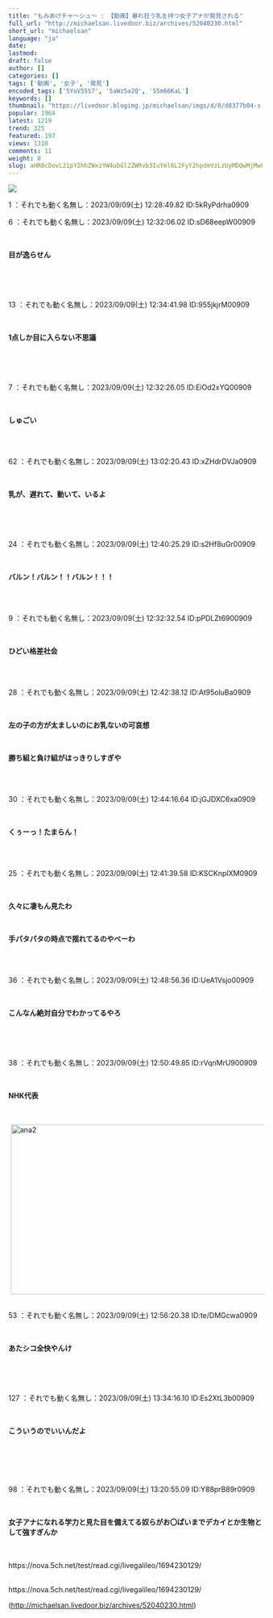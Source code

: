 ```yaml
---
title: "もみあげチャ〜シュ〜 : 【動画】暴れ狂う乳を持つ女子アナが発見される"
full_url: "http://michaelsan.livedoor.biz/archives/52040230.html"
short_url: "michaelsan"
language: "ja"
date: 
lastmod: 
draft: false
author: []
categories: []
tags: ['動画', '女子', '発見']
encoded_tags: ['5YuV55S7', '5aWz5a2Q', '55m66KaL']
keywords: []
thumbnail: "https://livedoor.blogimg.jp/michaelsan/imgs/d/8/d8377b04-s.jpg"
popular: 1964
latest: 1219
trend: 325
featured: 197
views: 1310
comments: 11
weight: 8
slug: aHR0cDovL21pY2hhZWxzYW4ubGl2ZWRvb3IuYml6L2FyY2hpdmVzLzUyMDQwMjMwLmh0bWw=
---
```


![](https://livedoor.blogimg.jp/michaelsan/imgs/d/8/d8377b04-s.jpg)

<div><p>1 ：それでも動く名無し：2023/09/09(土) 12:28:49.82 ID:5kRyPdrha0909</p><p>6 ：それでも動く名無し：2023/09/09(土) 12:32:06.02 ID:sD68eepW00909</p><br><b><p>目が逸らせん</p><br></b><br><br><p>13 ：それでも動く名無し：2023/09/09(土) 12:34:41.98 ID:955jkjrM00909</p><br><b><p>1点しか目に入らない不思議 </p><br></b><br><br><p>7 ：それでも動く名無し：2023/09/09(土) 12:32:26.05 ID:EiOd2xYQ00909</p><br><b><p>しゅごい </p></b><br><br><p>62 ：それでも動く名無し：2023/09/09(土) 13:02:20.43 ID:xZHdrDVJa0909</p><br><b><p>乳が、遅れて、動いて、いるよ </p><br></b><br><br><p>24 ：それでも動く名無し：2023/09/09(土) 12:40:25.29 ID:s2Hf8uGr00909</p><br><b><p>バルン！バルン！！バルン！！！ </p></b><br><br><p>9 ：それでも動く名無し：2023/09/09(土) 12:32:32.54 ID:pPDLZt6900909</p><br><b><p>ひどい格差社会 </p></b><br><br><p>28 ：それでも動く名無し：2023/09/09(土) 12:42:38.12 ID:At95oluBa0909</p><br><p><b><p>左の子の方が太ましいのにお乳ないの可哀想</p></b></p><p><b><p><br></p></b></p><b><p>勝ち組と負け組がはっきりしすぎや </p></b><br><br><p>30 ：それでも動く名無し：2023/09/09(土) 12:44:16.64 ID:jGJDXC6xa0909</p><br><b><p>くぅーっ！たまらん！ </p></b><br><br><p>25 ：それでも動く名無し：2023/09/09(土) 12:41:39.58 ID:KSCKnpIXM0909</p><br><p><b><p>久々に凄もん見たわ</p></b></p><p><b><p><br></p></b></p><b><p>手パタパタの時点で揺れてるのやべーわ</p></b><br><br><p>36 ：それでも動く名無し：2023/09/09(土) 12:48:56.36 ID:UeA1Vsjo00909</p><br><b><p>こんなん絶対自分でわかってるやろ</p><br></b><br><br><p>38 ：それでも動く名無し：2023/09/09(土) 12:50:49.85 ID:rVqnMrU900909</p><br><b><p>NHK代表</p></b><br><br><img class='pict' hspace='5' alt='ana2' border='0' height='337' width='600' src='https://livedoor.blogimg.jp/michaelsan/imgs/5/f/5f99ef32.jpg'><br><br><p>53 ：それでも動く名無し：2023/09/09(土) 12:56:20.38 ID:te/DMGcwa0909</p><br><b><p>あたシコ全快やんけ </p><br></b><br><br><p>127 ：それでも動く名無し：2023/09/09(土) 13:34:16.10 ID:Es2XtL3b00909</p><br><b><p>こういうのでいいんだよ</p></b><br><br> <br><br><p>98 ：それでも動く名無し：2023/09/09(土) 13:20:55.09 ID:Y88prB89r0909</p><br><b><p><p>女子アナになれる学力と見た目を備えてる奴らがお〇ぱいまでデカイとか生物として強すぎんか <br></p></p><br></b><br>https://nova.5ch.net/test/read.cgi/livegalileo/1694230129/<br><br clear='all'> <p id='a6850dc6aefc0d5bbff2bea180d92d89'> </p> <p id='a6850dc6aefc0d5bbff2bea180d92d89'> </p> <p class='alistcloud-container-6795'></p> <p>https://nova.5ch.net/test/read.cgi/livegalileo/1694230129/</p></div>

(http://michaelsan.livedoor.biz/archives/52040230.html)
